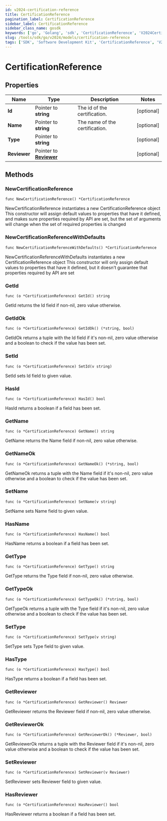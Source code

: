 ```yaml
---
id: v2024-certification-reference
title: CertificationReference
pagination_label: CertificationReference
sidebar_label: CertificationReference
sidebar_class_name: gosdk
keywords: ['go', 'Golang', 'sdk', 'CertificationReference', 'V2024CertificationReference'] 
slug: /tools/sdk/go/v2024/models/certification-reference
tags: ['SDK', 'Software Development Kit', 'CertificationReference', 'V2024CertificationReference']
---
```


# CertificationReference

## Properties

Name | Type | Description | Notes
------------ | ------------- | ------------- | -------------
**Id** | Pointer to **string** | The id of the certification. | [optional] 
**Name** | Pointer to **string** | The name of the certification. | [optional] 
**Type** | Pointer to **string** |  | [optional] 
**Reviewer** | Pointer to [**Reviewer**](reviewer) |  | [optional] 

## Methods

### NewCertificationReference

`func NewCertificationReference() *CertificationReference`

NewCertificationReference instantiates a new CertificationReference object
This constructor will assign default values to properties that have it defined,
and makes sure properties required by API are set, but the set of arguments
will change when the set of required properties is changed

### NewCertificationReferenceWithDefaults

`func NewCertificationReferenceWithDefaults() *CertificationReference`

NewCertificationReferenceWithDefaults instantiates a new CertificationReference object
This constructor will only assign default values to properties that have it defined,
but it doesn't guarantee that properties required by API are set

### GetId

`func (o *CertificationReference) GetId() string`

GetId returns the Id field if non-nil, zero value otherwise.

### GetIdOk

`func (o *CertificationReference) GetIdOk() (*string, bool)`

GetIdOk returns a tuple with the Id field if it's non-nil, zero value otherwise
and a boolean to check if the value has been set.

### SetId

`func (o *CertificationReference) SetId(v string)`

SetId sets Id field to given value.

### HasId

`func (o *CertificationReference) HasId() bool`

HasId returns a boolean if a field has been set.

### GetName

`func (o *CertificationReference) GetName() string`

GetName returns the Name field if non-nil, zero value otherwise.

### GetNameOk

`func (o *CertificationReference) GetNameOk() (*string, bool)`

GetNameOk returns a tuple with the Name field if it's non-nil, zero value otherwise
and a boolean to check if the value has been set.

### SetName

`func (o *CertificationReference) SetName(v string)`

SetName sets Name field to given value.

### HasName

`func (o *CertificationReference) HasName() bool`

HasName returns a boolean if a field has been set.

### GetType

`func (o *CertificationReference) GetType() string`

GetType returns the Type field if non-nil, zero value otherwise.

### GetTypeOk

`func (o *CertificationReference) GetTypeOk() (*string, bool)`

GetTypeOk returns a tuple with the Type field if it's non-nil, zero value otherwise
and a boolean to check if the value has been set.

### SetType

`func (o *CertificationReference) SetType(v string)`

SetType sets Type field to given value.

### HasType

`func (o *CertificationReference) HasType() bool`

HasType returns a boolean if a field has been set.

### GetReviewer

`func (o *CertificationReference) GetReviewer() Reviewer`

GetReviewer returns the Reviewer field if non-nil, zero value otherwise.

### GetReviewerOk

`func (o *CertificationReference) GetReviewerOk() (*Reviewer, bool)`

GetReviewerOk returns a tuple with the Reviewer field if it's non-nil, zero value otherwise
and a boolean to check if the value has been set.

### SetReviewer

`func (o *CertificationReference) SetReviewer(v Reviewer)`

SetReviewer sets Reviewer field to given value.

### HasReviewer

`func (o *CertificationReference) HasReviewer() bool`

HasReviewer returns a boolean if a field has been set.


